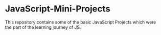 # JavaScript-Mini-Projects
This repository contains some of the basic JavaScript Projects which were the part of the learning journey of JS.
